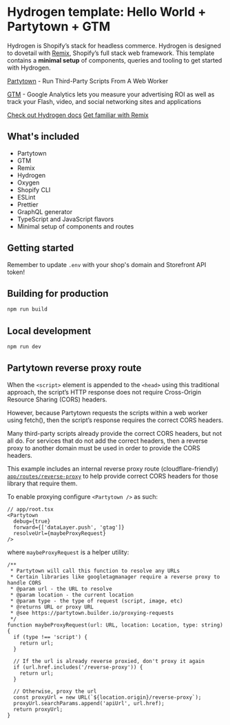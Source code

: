 # Hydrogen template: Hello World + Partytown + GTM

Hydrogen is Shopify’s stack for headless commerce. Hydrogen is designed to
dovetail with [Remix](https://remix.run/), Shopify’s full stack web framework.
This template contains a **minimal setup** of components, queries and tooling to
get started with Hydrogen.

[Partytown](https://partytown.builder.io/) - Run Third-Party Scripts From A Web
Worker

[GTM](https://tagmanager.google.com/) - Google Analytics lets you measure your
advertising ROI as well as track your Flash, video, and social networking sites
and applications

[Check out Hydrogen docs](https://shopify.dev/custom-storefronts/hydrogen)
[Get familiar with Remix](https://remix.run/docs/en/v1)

## What's included

- Partytown
- GTM
- Remix
- Hydrogen
- Oxygen
- Shopify CLI
- ESLint
- Prettier
- GraphQL generator
- TypeScript and JavaScript flavors
- Minimal setup of components and routes

## Getting started

Remember to update `.env` with your shop's domain and Storefront API token!

## Building for production

```bash
npm run build
```

## Local development

```bash
npm run dev
```

## Partytown reverse proxy route

When the `<script>` element is appended to the `<head>` using this traditional
approach, the script’s HTTP response does not require Cross-Origin Resource
Sharing (CORS) headers.

However, because Partytown requests the scripts within a web worker using
fetch(), then the script’s response requires the correct CORS headers.

Many third-party scripts already provide the correct CORS headers, but not all
do. For services that do not add the correct headers, then a reverse proxy to
another domain must be used in order to provide the CORS headers.

This example includes an internal reverse proxy route (cloudflare-friendly)
[`app/routes/reverse-proxy`](https://github.com/juanpprieto/hydrogen-partytown-gtm/blob/main/app/routes/reverse-proxy.tsx)
to help provide correct CORS headers for those library that require them.

To enable proxying configure `<Partytown />` as such:

```tsx
// app/root.tsx
<Partytown
  debug={true}
  forward={['dataLayer.push', 'gtag']}
  resolveUrl={maybeProxyRequest}
/>
```

where `maybeProxyRequest` is a helper utility:

```tsx
/**
 * Partytown will call this function to resolve any URLs
 * Certain libraries like googletagmanager require a reverse proxy to handle CORS
 * @param url - the URL to resolve
 * @param location - the current location
 * @param type - the type of request (script, image, etc)
 * @returns URL or proxy URL
 * @see https://partytown.builder.io/proxying-requests
 */
function maybeProxyRequest(url: URL, location: Location, type: string) {
  if (type !== 'script') {
    return url;
  }

  // If the url is already reverse proxied, don't proxy it again
  if (url.href.includes('/reverse-proxy')) {
    return url;
  }

  // Otherwise, proxy the url
  const proxyUrl = new URL(`${location.origin}/reverse-proxy`);
  proxyUrl.searchParams.append('apiUrl', url.href);
  return proxyUrl;
}
```
